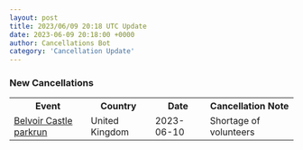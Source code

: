 ```yaml
---
layout: post
title: 2023/06/09 20:18 UTC Update
date: 2023-06-09 20:18:00 +0000
author: Cancellations Bot
category: 'Cancellation Update'
---
```


<h3>New Cancellations</h3>
<div class='hscrollable'>
<table style='width: 100%'>
    <tr>
        <th>Event</th>
        <th>Country</th>
        <th>Date</th>
        <th>Cancellation Note</th>
    </tr>
    <tr>
        <td><a href="https://www.parkrun.org.uk/belvoircastle">Belvoir Castle parkrun</a></td>
        <td>United Kingdom</td>
        <td>2023-06-10</td>
        <td>Shortage of volunteers</td>
    </tr>
</table>
</div>
